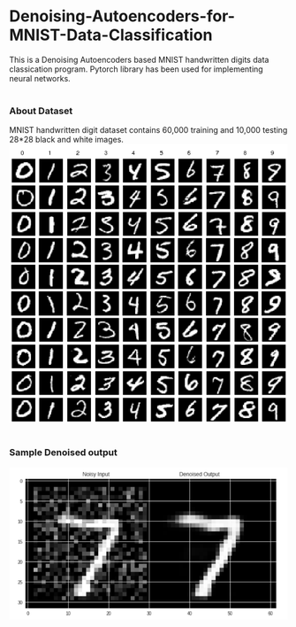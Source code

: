 # Denoising-Autoencoders-for-MNIST-Data-Classification
This is a Denoising Autoencoders based MNIST handwritten digits data classication program. Pytorch library has been used for implementing neural networks.<br/><br/>
### About Dataset
MNIST handwritten digit dataset contains 60,000 training and 10,000 testing 28*28 black and white images.<br/>
![MNIST Datset](MNISTDataSet.png)<br/><br/>
### Sample Denoised output
![Denoised output](DenoisedOutput.png)
